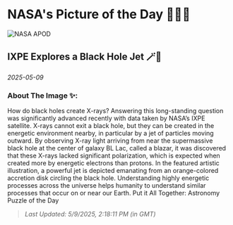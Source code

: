 
# NASA's Picture of the Day 🧑‍🚀💫

  ![NASA APOD](https://apod.nasa.gov/apod/image/2505/BLlac_NasaGarcia_4580.jpg)
  
  ## IXPE Explores a Black Hole Jet 🪄🌌
  
  _2025-05-09_
  
  ### About The Image ✨: 
  
  How do black holes create X-rays? Answering this long-standing question was significantly advanced recently with data taken by NASA’s IXPE satellite. X-rays cannot exit a black hole, but they can be created in the energetic environment nearby, in particular by a jet of particles moving outward. By observing X-ray light arriving from near the supermassive black hole at the center of galaxy BL Lac, called a blazar, it was discovered that these X-rays lacked significant polarization, which is expected when created more by energetic electrons than protons. In the featured artistic illustration, a powerful jet is depicted emanating from an orange-colored accretion disk circling the black hole. Understanding highly energetic processes across the universe helps humanity to understand similar processes that occur on or near our Earth.   Put it All Together: Astronomy Puzzle of the Day
  
  
  
  > _Last Updated: 5/9/2025, 2:18:11 PM (in GMT)_
  